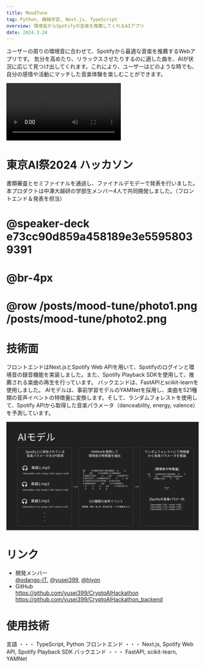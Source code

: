 ```yaml
---
title: MoodTune
tag: Python, 機械学習, Next.js, TypeScript
overview: 環境音からSpotifyの音楽を推薦してくれるAIアプリ
date: 2024.3.24
---
```


ユーザーの周りの環境音に合わせて、Spotifyから最適な音楽を推薦するWebアプリです。
気分を高めたり、リラックスさせたりするのに適した曲を、AIが状況に応じて見つけ出してくれます。これにより、ユーザーはどのような時でも、自分の感情や活動にマッチした音楽体験を楽しむことができます。

<video width=300 src="/posts/mood-tune/video.mp4" controls></video>


# 東京AI祭2024 ハッカソン
書類審査とセミファイナルを通過し、ファイナルデモデーで発表を行いました。
本プロダクトは中澤大越研の学部生メンバー4人で共同開発しました。（フロントエンド＆発表を担当）
# @speaker-deck e73cc90d859a458189e3e55958039391
# @br-4px
# @row /posts/mood-tune/photo1.png /posts/mood-tune/photo2.png


# 技術面
フロントエンドはNext.jsとSpotify Web APIを用いて、Spotifyのログインと環境音の録音機能を実装しました。また、Spotify Playback SDKを使用して、推薦される楽曲の再生を行っています。
バックエンドは、FastAPIとscikit-learnを使用しました。 AIモデルは、事前学習モデルのYAMNetを採用し、楽曲を521種類の音声イベントの特徴量に変換します。そして、ランダムフォレストを使用して、Spotify APIから取得した音楽パラメータ（danceability, energy, valence）を予測しています。

![](/public/posts/mood-tune/model.jpg)


# リンク
- 開発メンバー  
  [@odango-IT](https://github.com/odango-IT),  [@yusei399](https://github.com/yusei399),  [@hiyon](https://github.com/hiyon)
- GitHub  
  https://github.com/yusei399/CryptoAIHackathon  
  https://github.com/yusei399/CryptoAIHackathon_backend

# 使用技術
言語 ・・・ TypeScript,  Python
フロントエンド ・・・ Next.js,  Spotify Web API,  Spotify Playback SDK
バックエンド ・・・ FastAPI,  scikit-learn,  YAMNet
